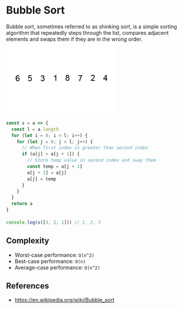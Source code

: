 # Bubble Sort

Bubble sort, sometimes referred to as shinking sort, is a simple sorting algorithm that repeatedly steps through the list, compares adjacent elements and swaps them if they are in the wrong order.

<img src="./imgs/Bubble-sort-example-300px.gif">

```javascript
const s = a => {
  const l = a.length
  for (let i = 0; i < l; i++) {
    for (let j = 0; j < l; j++) {
      // When first index is greater than second index
      if (a[j] > a[j + 1]) {
        // Store temp value in second index and swap them
        const temp = a[j + 1]
        a[j + 1] = a[j]
        a[j] = temp
      }
    }
  }
  return a
}

console.log(s([3, 2, 1])) // 1, 2, 3
```

## Complexity

* Worst-case performance: `O(n^2)`
* Best-case performance: `O(n)`
* Average-case performance: `O(n^2)`

## References
* https://en.wikipedia.org/wiki/Bubble_sort